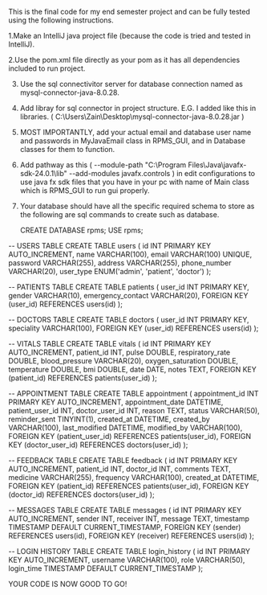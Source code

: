 This is the final code for my end semester project and can be fully tested using the following instructions.

1.Make an IntelliJ java project file (because the code is tried and tested in IntelliJ).

2.Use the pom.xml file directly as your pom as it has all dependencies included to run project.

3. Use the sql connectivitor server for database connection named as mysql-connector-java-8.0.28.

4. Add libray for sql connector in project structure.  E.G. I added like this in libraries. ( C:\Users\Zain\Desktop\mysql-connector-java-8.0.28.jar )

5. MOST IMPORTANTLY, add your actual email and database user name and passwords in MyJavaEmail class in RPMS_GUI, and in Database classes for them to function.

6. Add pathway as this ( --module-path "C:\Program Files\Java\javafx-sdk-24.0.1\lib" --add-modules javafx.controls ) in edit configurations to use java fx sdk files
   that you have in your pc with name of Main class which is RPMS_GUI to run gui properly.

8. Your database should have all the specific required schema to store as the following are sql commands to create such as database.

   CREATE DATABASE rpms;
USE rpms;

-- USERS TABLE
CREATE TABLE users (
    id INT PRIMARY KEY AUTO_INCREMENT,
    name VARCHAR(100),
    email VARCHAR(100) UNIQUE,
    password VARCHAR(255),
    address VARCHAR(255),
    phone_number VARCHAR(20),
    user_type ENUM('admin', 'patient', 'doctor')
);

-- PATIENTS TABLE
CREATE TABLE patients (
    user_id INT PRIMARY KEY,
    gender VARCHAR(10),
    emergency_contact VARCHAR(20),
    FOREIGN KEY (user_id) REFERENCES users(id)
);

-- DOCTORS TABLE
CREATE TABLE doctors (
    user_id INT PRIMARY KEY,
    speciality VARCHAR(100),
    FOREIGN KEY (user_id) REFERENCES users(id)
);

-- VITALS TABLE
CREATE TABLE vitals (
    id INT PRIMARY KEY AUTO_INCREMENT,
    patient_id INT,
    pulse DOUBLE,
    respiratory_rate DOUBLE,
    blood_pressure VARCHAR(20),
    oxygen_saturation DOUBLE,
    temperature DOUBLE,
    bmi DOUBLE,
    date DATE,
    notes TEXT,
    FOREIGN KEY (patient_id) REFERENCES patients(user_id)
);

-- APPOINTMENT TABLE
CREATE TABLE appointment (
    appointment_id INT PRIMARY KEY AUTO_INCREMENT,
    appointment_date DATETIME,
    patient_user_id INT,
    doctor_user_id INT,
    reason TEXT,
    status VARCHAR(50),
    reminder_sent TINYINT(1),
    created_at DATETIME,
    created_by VARCHAR(100),
    last_modified DATETIME,
    modified_by VARCHAR(100),
    FOREIGN KEY (patient_user_id) REFERENCES patients(user_id),
    FOREIGN KEY (doctor_user_id) REFERENCES doctors(user_id)
);

-- FEEDBACK TABLE
CREATE TABLE feedback (
    id INT PRIMARY KEY AUTO_INCREMENT,
    patient_id INT,
    doctor_id INT,
    comments TEXT,
    medicine VARCHAR(255),
    frequency VARCHAR(100),
    created_at DATETIME,
    FOREIGN KEY (patient_id) REFERENCES patients(user_id),
    FOREIGN KEY (doctor_id) REFERENCES doctors(user_id)
);

-- MESSAGES TABLE
CREATE TABLE messages (
    id INT PRIMARY KEY AUTO_INCREMENT,
    sender INT,
    receiver INT,
    message TEXT,
    timestamp TIMESTAMP DEFAULT CURRENT_TIMESTAMP,
    FOREIGN KEY (sender) REFERENCES users(id),
    FOREIGN KEY (receiver) REFERENCES users(id)
);

-- LOGIN HISTORY TABLE
CREATE TABLE login_history (
    id INT PRIMARY KEY AUTO_INCREMENT,
    username VARCHAR(100),
    role VARCHAR(50),
    login_time TIMESTAMP DEFAULT CURRENT_TIMESTAMP
);

YOUR CODE IS NOW GOOD TO GO!
 
